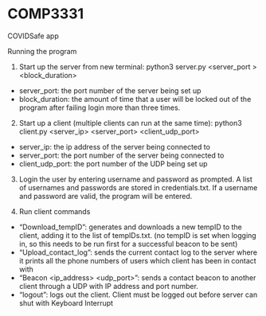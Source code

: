 # COMP3331

COVIDSafe app

Running the program
1. Start up the server from new terminal:
python3 server.py <server_port > <block_duration>
- server_port: the port number of the server being set up
- block_duration: the amount of time that a user will be locked out of the program
after failing login more than three times.

2. Start up a client (multiple clients can run at the same time):
python3 client.py <server_ip> <server_port> <client_udp_port>
- server_ip: the ip address of the server being connected to
- server_port: the port number of the server being connected to
- client_udp_port: the port number of the UDP being set up

3. Login the user by entering username and password as prompted. A list of usernames and passwords are stored in credentials.txt. If a username and password are valid, the program will be entered.

4. Run client commands
- “Download_tempID”: generates and downloads a new tempID to the client,
adding it to the list of tempIDs.txt. (no tempID is set when logging in, so this
needs to be run first for a successful beacon to be sent)
- “Upload_contact_log”: sends the current contact log to the server where it
prints all the phone numbers of users which client has been in contact with
- “Beacon <ip_address> <udp_port>”: sends a contact beacon to another client through a
UDP with IP address and port number.
- “logout”: logs out the client. Client must be logged out before server can shut
with Keyboard Interrupt
